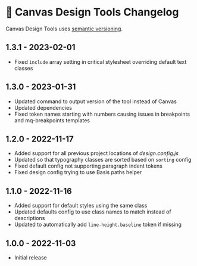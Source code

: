 # 📅 Canvas Design Tools Changelog

Canvas Design Tools uses [semantic versioning](https://semver.org/).

## 1.3.1 - 2023-02-01

* Fixed `include` array setting in critical stylesheet overriding default text classes

## 1.3.0 - 2023-01-31

* Updated command to output version of the tool instead of Canvas
* Updated dependencies
* Fixed token names starting with numbers causing issues in breakpoints and mq-breakpoints templates

## 1.2.0 - 2022-11-17

* Added support for all previous project locations of _design.config.js_
* Updated so that typography classes are sorted based on `sorting` config
* Fixed default config not supporting paragraph indent tokens
* Fixed design config trying to use Basis paths helper

## 1.1.0 - 2022-11-16

* Added support for default styles using the same class
* Updated defaults config to use class names to match instead of descriptions
* Updated to automatically add `line-height.baseline` token if missing

## 1.0.0 - 2022-11-03

* Initial release
